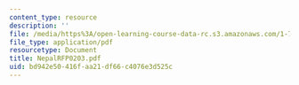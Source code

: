 ```yaml
---
content_type: resource
description: ''
file: /media/https%3A/open-learning-course-data-rc.s3.amazonaws.com/1-782-environmental-engineering-masters-of-engineering-project-fall-2003-spring-2004/bd942e50416faa21df66c4076e3d525c_NepalRFP0203.pdf
file_type: application/pdf
resourcetype: Document
title: NepalRFP0203.pdf
uid: bd942e50-416f-aa21-df66-c4076e3d525c
---
```

